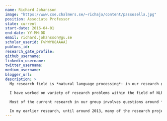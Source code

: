 ```yaml
---
name: Richard Johansson
image: "https://www.cse.chalmers.se/~richajo/content/passosella.jpg"
position: Associate Professor
state: current
start-date: 2016-04-01
end-date: YY-MM-DD
email: richard.johansson@gu.se
scholar_userid: FvhWYU8AAAAJ
publons_id:
research_gate_profile:
github_username:
linkedin_username:
twitter_username:
medium_username:
blogger_url:
description: >
  My research field is *natural language processing*: in our research group, we develop machine learning models and algorithms that analyse language written by humans.<br><br>

  I have worked on variety of research problems within the field of NLP and my interests are quite wide. A common thread in the various research projects is that they are related to high-level questions such as: *What information does this text express? How can the computer determine what this text means?* To make some progress on these high-level goals, we need to be cross-disciplinary: we have to apply methods and models not only from machine learning but also fields such as linguistics, information theory, statistics, and algorithms.<br><br>

  Most of the current research in our group involves questions around *learned representations* of words and text. Is it possible to *improve the representations by grounding* them in other information sources? *How are NLP systems influenced* by the information in the representations? For instance, we have tried to use visual information when training text representations and we have developed different training methods for visual supervision. To investigate how text representations are affected by the visual training, we designed experimental protocols to measure these effects. In addition to the visual modality, we are interested in representation models that combine text-based supervision with different types of structured knowledge, and we developed a number of methods for injecting such knowledge into word representations, either as a post-processing step or during training. In a recently started project, we will investigate how text-based causal inference methods are influenced by text representations, and develop new methods to control what information is expressed by representations.<br><br>

  In my earlier research, until around 2013, many of the research projects involved defining some sort of *structured representation* of the meaning content of a text, and the job of the machine would then be to extract this type of structure automatically from the text. Most of my work as a PhD student focused on machine learning models and algorithms for extracting different types of event representations: for instance, we developed systems that extract semantic roles and semantic frames. I also developed algorithms for integrating dependency parsing and semantic role labeling. Similar methods could also be applied for extracting opinion structures.
---
```


